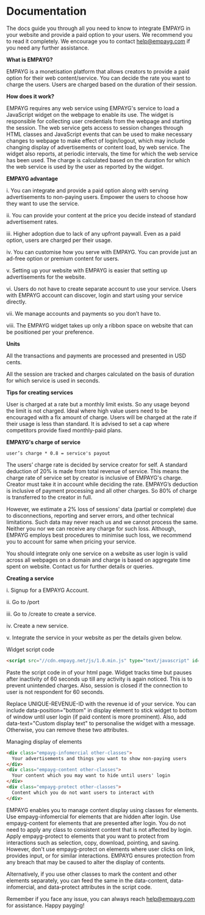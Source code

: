 # Documentation

The docs guide you through all you need to know to integrate EMPAYG in your website and provide a paid option to your users. We recommend you to read it completely. We encourage you to contact help@empayg.com if you need any further assistance.

****What is EMPAYG?****

EMPAYG is a monetisation platform that allows creators to provide a paid option for their web content/service. You can decide the rate you want to charge the users. Users are charged based on the duration of their session.

****How does it work?****

EMPAYG requires any web service using EMPAYG's service to load a JavaScript widget on the webpage to enable its use. The widget is responsible for collecting user credentials from the webpage and starting the session. The web service gets access to session changes through HTML classes and JavaScript events that can be used to make necessary changes to webpage to make effect of login/logout, which may include changing display of advertisements or content load, by web service. The widget also reports, at periodic intervals, the time for which the web service has been used. The charge is calculated based on the duration for which the web service is used by the user as reported by the widget.

****EMPAYG advantage****

i.	You can integrate and provide a paid option along with serving advertisements to non-paying users. Empower the users to choose how they want to use the service.

ii.	You can provide your content at the price you decide instead of standard advertisement rates.

iii.	Higher adoption due to lack of any upfront paywall. Even as a paid option, users are charged per their usage.

iv.	You can customise how you serve with EMPAYG. You can provide just an ad-free option or premium content for users.

v.	Setting up your website with EMPAYG is easier that setting up advertisements for the website.

vi.	Users do not have to create separate account to use your service. Users with EMPAYG account can discover, login and start using your service directly.

vii.	We manage accounts and payments so you don’t have to.

viii.	The EMPAYG widget takes up only a ribbon space on website that can be positioned per your preference.

****Units****

All the transactions and payments are processed and presented in USD cents.

All the session are tracked and charges calculated on the basis of duration for which service is used in seconds.

****Tips for creating services****

User is charged at a rate but a monthly limit exists. So any usage beyond the limit is not charged. Ideal where high value users need to be encouraged with a fix amount of charge. Users will be charged at the rate if their usage is less than standard. It is advised to set a cap where competitors provide fixed monthly-paid plans.

****EMPAYG's charge of service****
```
user’s charge * 0.8 = service's payout
```
The users’ charge rate is decided by service creator for self. A standard deduction of 20% is made from total revenue of service. This means the charge rate of service set by creator is inclusive of EMPAYG's charge. Creator must take it in account while deciding the rate. EMPAYG’s deduction is inclusive of payment processing and all other charges. So 80% of charge is transferred to the creator in full.

However, we estimate a 2% loss of sessions' data (partial or complete) due to disconnections, reporting and server errors, and other technical limitations. Such data may never reach us and we cannot process the same. Neither you nor we can receive any charge for such loss. Although, EMPAYG employs best procedures to minimise such loss, we recommend you to account for same when pricing your service.

You should integrate only one service on a website as user login is valid across all webpages on a domain and charge is based on aggregate time spent on website. Contact us for further details or queries.

****Creating a service****

i.	Signup for a EMPAYG Account.

ii.	Go to /port

iii.	Go to /create to create a service.

iv.	Create a new service.

v.	Integrate the service in your website as per the details given below.

Widget script code
```html
<script src="//cdn.empayg.net/js/1.0.min.js" type="text/javascript" id="empayg-script" data-revenueid="UNIQUE-REVENUE-ID" data-position="bottom" data-content="empayg-content" data-infomercial="empayg-infomercial" data-protect="empayg-protect" data-text="Login to see EMPAYG work!"></script>
```
Paste the script code in <head> of your html page. Widget tracks time but pauses after inactivity of 60 seconds up till any activity is again noticed. This is to prevent unintended charges. Also, session is closed if the connection to user is not respondent for 60 seconds.

Replace UNIQUE-REVENUE-ID with the revenue id of your service. You can include data-position="bottom" in display element to stick widget to bottom of window until user login (if paid content is more prominent). Also, add data-text="Custom display text" to personalise the widget with a message. Otherwise, you can remove these two attributes.

Managing display of elements
```html
<div class="empayg-infomercial other-classes">
  Your advertisements and things you want to show non-paying users
</div>
<div class="empayg-content other-classes">
  Your content which you may want to hide until users' login
</div>
<div class="empayg-protect other-classes">
  Content which you do not want users to interact with
</div>
```
EMPAYG enables you to manage content display using classes for elements. Use empayg-infomercial for elements that are hidden after login. Use empayg-content for elements that are presented after login. You do not need to apply any class to consistent content that is not affected by login. Apply empayg-protect to elements that you want to protect from interactions such as selection, copy, download, pointing, and saving. However, don't use empayg-protect on elements where user clicks on link, provides input, or for similar interactions. EMPAYG ensures protection from any breach that may be caused to alter the display of contents.

Alternatively, if you use other classes to mark the content and other elements separately, you can feed the same in the data-content, data-infomercial, and data-protect attributes in the script code.

Remember if you face any issue, you can always reach help@empayg.com for assistance. Happy payging!
